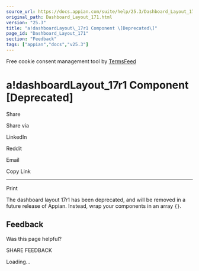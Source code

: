 ```yaml
---
source_url: https://docs.appian.com/suite/help/25.3/Dashboard_Layout_171.html
original_path: Dashboard_Layout_171.html
version: "25.3"
title: "a!dashboardLayout\_17r1 Component \[Deprecated\]"
page_id: "Dashboard_Layout_171"
section: "Feedback"
tags: ["appian","docs","v25.3"]
---
```



Free cookie consent management tool by [TermsFeed](https://www.termsfeed.com/)

# a!dashboardLayout\_17r1 Component \[Deprecated\]

Share

Share via

LinkedIn

Reddit

Email

Copy Link

* * *

Print

The dashboard layout 17r1 has been deprecated, and will be removed in a future release of Appian. Instead, wrap your components in an array `{}`.

## Feedback

Was this page helpful?

SHARE FEEDBACK

Loading...